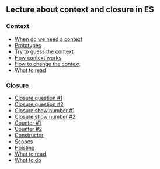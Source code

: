 ## Lecture about context and closure in ES

### Context

- [When do we need a context](./context/when-context.md)
- [Prototypes](./context/prototypes-1.md)
- [Try to guess the context](./context/try-to-guess-1.md)
- [How context works](./context/context.md)
- [How to change the context](./context/binding.md)
- [What to read](./context/extra.md)

### Closure

- [Closure question #1](./closure/le-1.md)
- [Closure question #2](./closure/le-2.md)
- [Closure show number #1](./closure/le-3.md)
- [Closure show number #2](./closure/le-4.md)
- [Counter #1](./closure/le-5.md)
- [Counter #2](./closure/le-6.md)
- [Constructor](./closure/le-7.md)
- [Scopes](./closure/scopes.md)
- [Hoisting](./closure/hoisitng.md)
- [What to read]()
- [What to do]()
